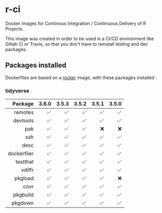# r-ci

Docker images for Continous Integration / Continuous Delivery of R Projects. 

This image was created in order to be used in a CI/CD environment like Gitlab CI or Travis, so that you don't have to reinstall testing and dev packages. 

## Packages installed

Dockerfiles are based on a [rocker](https://hub.docker.com/u/rocker) image, with these packages installed : 

### tidyverse

| Package |  3.6.0|   3.5.3|    3.5.2|     3.5.1|      3.5.0| 
|--------:|------:|------:|------:|------:|------:|
|  remotes|  ✅|  ✅|  ✅|  ✅|  ✅|
|  devtools|  ✅| ✅|  ✅|  ✅|  ✅|
|  pak|  ✅| ✅|  ✅|  ❌|  ❌|
|  ssh|  ✅| ✅|  ✅|  ✅|  ✅|
|  desc|  ✅| ✅|  ✅|  ✅|  ✅|
|  dockerfiler|  ✅| ✅|  ✅|  ✅|  ✅|
|  testthat|  ✅| ✅|  ✅|  ✅|  ✅|
|  vdiffr|  ✅| ✅|  ✅|  ✅|  ✅|
|  pkgload|  ✅| ✅|  ✅|  ✅|  ❌|
|  covr|  ✅| ✅|  ✅|  ✅| ✅|
|  pkgbuild|  ✅| ✅|  ✅|  ✅| ✅|
|  pkgdown|  ✅| ✅|  ✅|  ✅| ✅|

